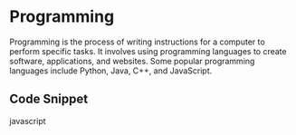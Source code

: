 # Programming

Programming is the process of writing instructions for a computer to perform specific tasks. It involves using programming languages to create software, applications, and websites. Some popular programming languages include Python, Java, C++, and JavaScript.

## Code Snippet

javascript 